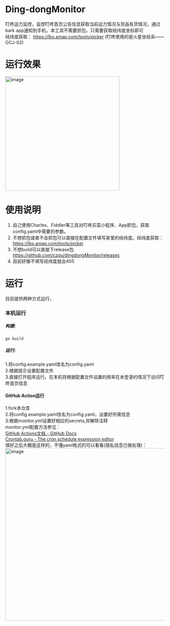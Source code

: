 # Ding-dongMonitor
叮咚运力监控，监控叮咚首页公告信息获取当前运力情况与货品有货情况，通过bark app通知到手机。本工具不需要抓包，只需要获取经纬度坐标即可  
经纬度获取： https://lbs.amap.com/tools/picker   (叮咚使用的是火星坐标系——GCJ-02)

# 运行效果  

<img width="361" alt="image" src="https://user-images.githubusercontent.com/13680422/167243237-59933c2d-867b-48a5-8fc8-5cb76a65732d.png">



# 使用说明
1. 自己使用Charles、Fiddler等工具对叮咚买菜小程序、App抓包，获取config.yaml中需要的参数。
2. 不想抓包或者不会抓包可以直接在配置文件填写家里的经纬度。经纬度获取： https://lbs.amap.com/tools/picker
3. 不想build可以直接下release包 https://github.com/czqu/dingdongMonitor/releases
4. 目前好像不填写经纬度就会405
# 运行
目前提供两种方式运行，
### 本机运行
##### 构建:
```
go build
```
##### 运行:
1.将config.example.yaml改名为config.yaml  
2.根据提示设置配置文件  
3.直接打开程序运行。在本机将根据配置文件设置的频率在未登录的情况下访问叮咚首页信息
#### GitHub Action运行
1.fork本仓库  
2.将config.example.yaml改名为config.yaml，设置好所需信息  
3.根据monitor.yml设置好相应的secrets,并解除注释  
monitor.yml配置方法参见：  
[GitHub Actions文档 - GitHub Docs](https://docs.github.com/cn/actions)  
[Crontab.guru - The cron schedule expression editor](https://crontab.guru/)   
填好之后大概是这样的，不懂yaml格式的可以看看(隐私信息已做处理)： 
<img width="544" alt="image" src="https://user-images.githubusercontent.com/13680422/167242543-94519c6c-90a5-4564-89cb-02cac0474436.png">

